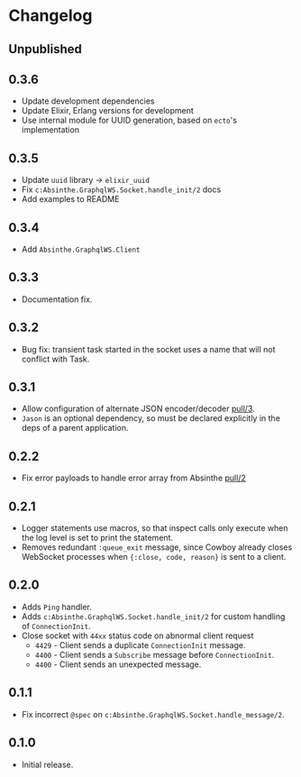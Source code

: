 # Changelog

## Unpublished

## 0.3.6

- Update development dependencies
- Update Elixir, Erlang versions for development
- Use internal module for UUID generation, based on `ecto`'s implementation

## 0.3.5

- Update `uuid` library -> `elixir_uuid`
- Fix `c:Absinthe.GraphqlWS.Socket.handle_init/2` docs
- Add examples to README

## 0.3.4

- Add `Absinthe.GraphqlWS.Client`

## 0.3.3

- Documentation fix.

## 0.3.2

- Bug fix: transient task started in the socket uses a name that will not conflict with Task.

## 0.3.1

- Allow configuration of alternate JSON encoder/decoder
  [pull/3](https://github.com/geometerio/absinthe_graphql_ws/pull/3).
- `Jason` is an optional dependency, so must be declared explicitly in the deps of a parent
  application.

## 0.2.2

- Fix error payloads to handle error array from Absinthe [pull/2](https://github.com/geometerio/absinthe_graphql_ws/pull/2)

## 0.2.1

- Logger statements use macros, so that inspect calls only execute when the log level is set to print
  the statement.
- Removes redundant `:queue_exit` message, since Cowboy already closes WebSocket processes when
  `{:close, code, reason}` is sent to a client.

## 0.2.0

- Adds `Ping` handler.
- Adds `c:Absinthe.GraphqlWS.Socket.handle_init/2` for custom handling of `ConnectionInit`.
- Close socket with `44xx` status code on abnormal client request
  - `4429` - Client sends a duplicate `ConnectionInit` message.
  - `4400` - Client sends a `Subscribe` message before `ConnectionInit`.
  - `4400` - Client sends an unexpected message.

## 0.1.1

- Fix incorrect `@spec` on `c:Absinthe.GraphqlWS.Socket.handle_message/2`.

## 0.1.0

- Initial release.
